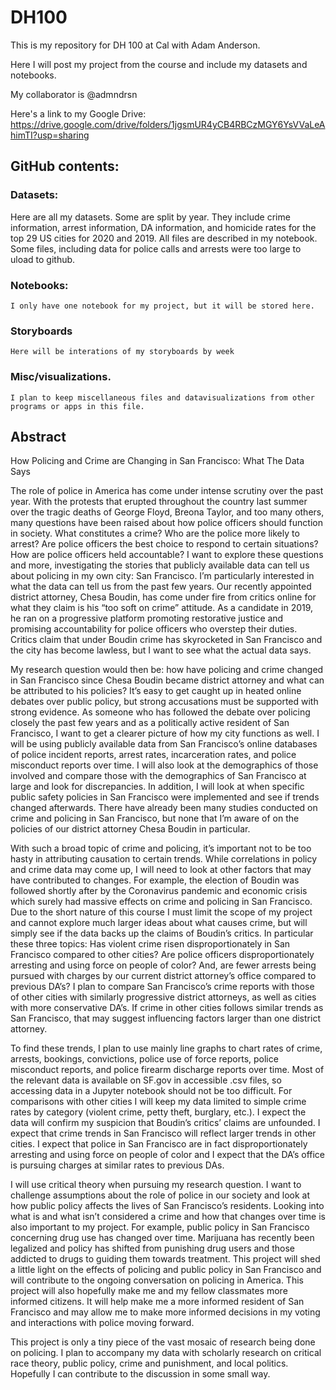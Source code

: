 # DH100
This is my repository for DH 100 at Cal with Adam Anderson.

Here I will post my project from the course and include my datasets and notebooks.

My collaborator is @admndrsn

Here's a link to my Google Drive: https://drive.google.com/drive/folders/1jgsmUR4yCB4RBCzMGY6YsVVaLeAhimTI?usp=sharing

## GitHub contents:

  ### Datasets:
  
   Here are all my datasets. Some are split by year. They include crime information, arrest information, DA information, and homicide rates for the top 29 US cities for 2020 and 2019. All files are described in my notebook. Some files, including data for police calls and arrests were too large to uload to github.
      
 ### Notebooks:
   
    I only have one notebook for my project, but it will be stored here.
    
 ### Storyboards
   
    Here will be interations of my storyboards by week
    
 ### Misc/visualizations.
    
    I plan to keep miscellaneous files and datavisualizations from other programs or apps in this file.
    
## Abstract
   How Policing and Crime are Changing in San Francisco: What The Data Says

   The role of police in America has come under intense scrutiny over the past year. With the protests that erupted throughout the country last summer over the tragic deaths of George Floyd, Breona Taylor, and too many others, many questions have been raised about how police officers should function in society. What constitutes a crime? Who are the police more likely to arrest? Are police officers the best choice to respond to certain situations? How are police officers held accountable? I want to explore these questions and more, investigating the stories that publicly available data can tell us about policing in my own city: San Francisco. I’m particularly interested in what the data can tell us from the past few years. Our recently appointed district attorney, Chesa Boudin, has come under fire from critics online for what they claim is his “too soft on crime” attitude. As a candidate in 2019, he ran on a progressive platform promoting restorative justice and promising accountability for police officers who overstep their duties. Critics claim that under Boudin crime has skyrocketed in San Francisco and the city has become lawless, but I want to see what the actual data says. 
	
My research question would then be: how have policing and crime changed in San Francisco since Chesa Boudin became district attorney and what can be attributed to his policies? It’s easy to get caught up in heated online debates over public policy, but strong accusations must be supported with strong evidence. As someone who has followed the debate over policing closely the past few years and as a politically active resident of San Francisco, I want to get a clearer picture of how my city functions as well. I will be using publicly available data from San Francisco’s online databases of police incident reports, arrest rates, incarceration rates, and police misconduct reports over time. I will also look at the demographics of those involved and compare those with the demographics of San Francisco at large and look for discrepancies. In addition, I will look at when specific public safety policies in San Francisco were implemented and see if trends changed afterwards. There have already been many studies conducted on crime and policing in San Francisco, but none that I’m aware of on the policies of our district attorney Chesa Boudin in particular. 
	
With such a broad topic of crime and policing, it’s important not to be too hasty in attributing causation to certain trends. While correlations in policy and crime data may come up, I will need to look at other factors that may have contributed to changes. For example, the election of Boudin was followed shortly after by the Coronavirus pandemic and economic crisis which surely had massive effects on crime and policing in San Francisco. Due to the short nature of this course I must limit the scope of my project and cannot explore much larger ideas about what causes crime, but will simply see if the data backs up the claims of Boudin’s critics. In particular these three topics: Has violent crime risen disproportionately in San Francisco compared to other cities? Are police officers disproportionately arresting and using force on people of color? And, are fewer arrests being pursued with charges by our current district attorney’s office compared to previous DA’s? I plan to compare San Francisco’s crime reports with those of other cities with similarly progressive district attorneys, as well as cities with more conservative DA’s. If crime in other cities follows similar trends as San Francisco, that may suggest influencing factors larger than one district attorney. 
	
To find these trends, I plan to use mainly line graphs to chart rates of crime, arrests, bookings, convictions, police use of force reports, police misconduct reports, and police firearm discharge reports over time. Most of the relevant data is available on SF.gov in accessible .csv files, so accessing data in a Jupyter notebook should not be too difficult. For comparisons with other cities I will keep my data limited to simple crime rates by category (violent crime, petty theft, burglary, etc.). I expect the data will confirm my suspicion that Boudin’s critics’ claims are unfounded. I expect that crime trends in San Francisco will reflect larger trends in other cities. I expect that police in San Francisco are in fact disproportionately arresting and using force on people of color and I expect that the DA’s office is pursuing charges at similar rates to previous DAs. 
	
I will use critical theory when pursuing my research question. I want to challenge assumptions about the role of police in our society and look at how public policy affects the lives of San Francisco’s residents. Looking into what is and what isn’t considered a crime and how that changes over time is also important to my project. For example, public policy in San Francisco concerning drug use has changed over time. Marijuana has recently been legalized and policy has shifted from punishing drug users and those addicted to drugs to guiding them towards treatment. This project will shed a little light on the effects of policing and public policy in San Francisco and will contribute to the ongoing conversation on policing in America. This project will also hopefully make me and my fellow classmates more informed citizens. It will help make me a more informed resident of San Francisco and may allow me to make more informed decisions in my voting and interactions with police moving forward.
	
This project is only a tiny piece of the vast mosaic of research being done on policing. I plan to accompany my data with scholarly research on critical race theory, public policy, crime and punishment, and local politics. Hopefully I can contribute to the discussion in some small way.
 

